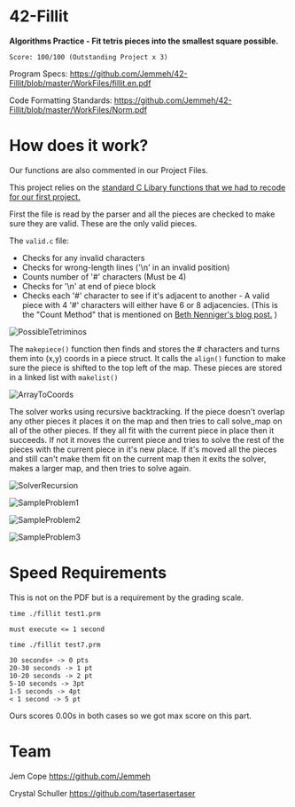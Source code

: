 # 42-Fillit

**Algorithms Practice - Fit tetris pieces into the smallest square possible.**

`Score: 100/100 (Outstanding Project x 3)`

Program Specs: <https://github.com/Jemmeh/42-Fillit/blob/master/WorkFiles/fillit.en.pdf>

Code Formatting Standards: <https://github.com/Jemmeh/42-Fillit/blob/master/WorkFiles/Norm.pdf>

# How does it work?
Our functions are also commented in our Project Files.

This project relies on the [standard C Libary functions that we had to recode for our first project.](https://github.com/Jemmeh/Libft)

First the file is read by the parser and all the pieces are checked to make sure they are valid. These are the only valid pieces. 

The `valid.c` file:

* Checks for any invalid characters
* Checks for wrong-length lines ('\n' in an invalid position)
* Counts number of '#' characters (Must be 4)
* Checks for '\n' at end of piece block
* Checks each '#' character to see if it's adjacent to another - A valid piece with 4 '#' characters will either have 6 or 8 adjacencies. (This is the "Count Method" that is mentioned on [Beth Nenniger's blog post.](https://medium.com/@bethnenniger/fillit-solving-for-the-smallest-square-of-tetrominos-c6316004f909) )

![PossibleTetriminos](https://github.com/Jemmeh/42-Fillit/blob/master/WorkFiles/ExplainationImages/Screen%20Shot%202019-03-19%20at%206.38.58%20PM.png?raw=true)

The `makepiece()` function then finds and stores the # characters and turns them into (x,y) coords in a piece struct. It calls the `align()` function to make sure the piece is shifted to the top left of the map. These pieces are stored in a linked list with `makelist()`

![ArrayToCoords](https://github.com/Jemmeh/42-Fillit/blob/master/WorkFiles/ExplainationImages/Screen%20Shot%202019-03-19%20at%206.41.01%20PM.png?raw=true)


The solver works using recursive backtracking. If the piece doesn't overlap any other pieces it places it on the map and then tries to call solve_map on all of the other pieces. If they all fit with the current piece in place then it succeeds. If not it moves the current piece and tries to solve the rest of the pieces with the current piece in it's new place. If it's moved all the pieces and still can't make them fit on the current map then it exits the solver, makes a larger map, and then tries to solve again.

![SolverRecursion](https://github.com/Jemmeh/42-Fillit/blob/master/WorkFiles/ExplainationImages/Screen%20Shot%202019-03-19%20at%206.40.16%20PM.png?raw=true)

![SampleProblem1](https://github.com/Jemmeh/42-Fillit/blob/master/WorkFiles/ExplainationImages/Screen%20Shot%202019-03-19%20at%206.42.27%20PM.png?raw=true)

![SampleProblem2](https://github.com/Jemmeh/42-Fillit/blob/master/WorkFiles/ExplainationImages/Screen%20Shot%202019-03-19%20at%206.42.45%20PM.png?raw=true)

![SampleProblem3](https://github.com/Jemmeh/42-Fillit/blob/master/WorkFiles/ExplainationImages/RecursiveBacktracking.png?raw=true)


# Speed Requirements
This is not on the PDF but is a requirement by the grading scale.

`time ./fillit test1.prm`

    must execute <= 1 second

`time ./fillit test7.prm`

    30 seconds+ -> 0 pts
    20-30 seconds -> 1 pt
    10-20 seconds -> 2 pt
    5-10 seconds -> 3pt
    1-5 seconds -> 4pt
    < 1 second -> 5 pt

Ours scores 0.00s in both cases so we got max score on this part.

# Team
Jem Cope <https://github.com/Jemmeh>

Crystal Schuller <https://github.com/tasertasertaser>
